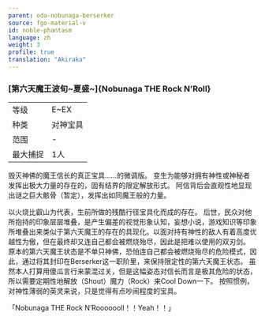 ```yaml
---
parent: oda-nobunaga-berserker
source: fgo-material-v
id: noble-phantasm
language: zh
weight: 3
profile: true
translation: "Akiraka"
---
```


### [第六天魔王波旬\~夏盛\~]{Nobunaga THE Rock N’Roll}

<table>
  <tr><td>等级</td><td>E~EX</td></tr>
  <tr><td>种类</td><td>对神宝具</td></tr>
  <tr><td>范围</td><td>-</td></tr>
  <tr><td>最大捕捉</td><td>1人</td></tr>
</table>

毁灭神佛的魔王信长的真正宝具……的微调版。
变生为能够对拥有神性或神秘者发挥出极大力量的存在的，固有结界的限定解放形式。
阿信背后会直观性地显现出谜之巨大骸骨（暂定），发挥出如同魔王般的力量。

以火烧比叡山为代表，生前所做的残酷行径宝具化而成的存在。
后世，民众对他所抱持的印象层层堆叠，是产生偏差的视觉形象认知，妄想小说，游戏知识等印象所堆叠出来类似于第六天魔王的存在的具现化。以面对持有神性的敌人有着高度优越性为傲，但在最终却又连自己都会被燃烧殆尽，因此是把难以使用的双刃剑。
原本的第六天魔王状态是不单只神佛，恐怕连自己都会被燃烧殆尽的危险模式，因此，通过将其封印在Berserker这一职阶里，来保持限定性的第六天魔王状态。
虽然本人打算用傻瓜言行来蒙混过关，但是这幅姿态对信长而言是极其危险的状态，所以需要定期性地解放（Shout）魔力（Rock）来Cool Down一下。
按照惯例，对神性薄弱的英灵来说，只是觉得有点吵闹程度的宝具。

「Nobunaga THE Rock N’Rooooooll！！Yeah！！」
